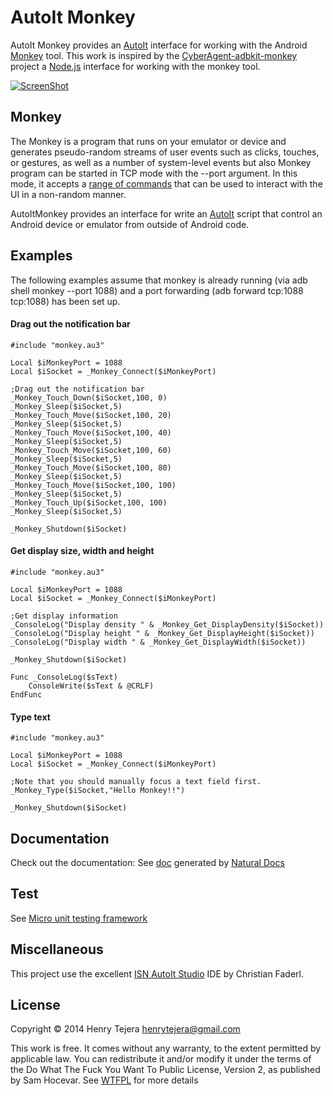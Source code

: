 AutoIt Monkey
============

AutoIt Monkey provides an [AutoIt] interface for working with the Android [Monkey] tool.
This work is inspired by the [CyberAgent-adbkit-monkey] project a [Node.js] interface for working with the monkey tool.


[![ScreenShot](https://raw2.github.com/ohtejera/AutoItMonkey/master/doc/videoPreview.png)](https://github.com/ohtejera/AutoItMonkey/blob/master/doc/AutoItMonkey.swf?raw=true)


## Monkey

The Monkey is a program that runs on your emulator or device and generates pseudo-random streams of user events such as clicks, touches, or gestures, as well as a number of system-level events but also Monkey program can be started in TCP mode with the --port argument. In this mode, it accepts a [range of commands] that can be used to interact with the UI in a non-random manner.

AutoItMonkey provides an interface for write an [AutoIt] script that control an Android device or emulator from outside of Android code. 


## Examples

The following examples assume that monkey is already running (via adb shell monkey --port 1088) and a port forwarding (adb forward tcp:1088 tcp:1088) has been set up.


#### Drag out the notification bar
```autoit
#include "monkey.au3"

Local $iMonkeyPort = 1088
Local $iSocket = _Monkey_Connect($iMonkeyPort)

;Drag out the notification bar
_Monkey_Touch_Down($iSocket,100, 0)
_Monkey_Sleep($iSocket,5)
_Monkey_Touch_Move($iSocket,100, 20)
_Monkey_Sleep($iSocket,5)
_Monkey_Touch_Move($iSocket,100, 40)
_Monkey_Sleep($iSocket,5)
_Monkey_Touch_Move($iSocket,100, 60)
_Monkey_Sleep($iSocket,5)
_Monkey_Touch_Move($iSocket,100, 80)
_Monkey_Sleep($iSocket,5)
_Monkey_Touch_Move($iSocket,100, 100)
_Monkey_Sleep($iSocket,5)
_Monkey_Touch_Up($iSocket,100, 100)
_Monkey_Sleep($iSocket,5)

_Monkey_Shutdown($iSocket)
```

#### Get display size, width and height
```autoit
#include "monkey.au3"

Local $iMonkeyPort = 1088
Local $iSocket = _Monkey_Connect($iMonkeyPort)

;Get display information
_ConsoleLog("Display density " & _Monkey_Get_DisplayDensity($iSocket))
_ConsoleLog("Display height " & _Monkey_Get_DisplayHeight($iSocket))
_ConsoleLog("Display width " & _Monkey_Get_DisplayWidth($iSocket))

_Monkey_Shutdown($iSocket)

Func _ConsoleLog($sText)
	ConsoleWrite($sText & @CRLF)
EndFunc
```


#### Type text
```autoit
#include "monkey.au3"

Local $iMonkeyPort = 1088
Local $iSocket = _Monkey_Connect($iMonkeyPort)

;Note that you should manually focus a text field first.
_Monkey_Type($iSocket,"Hello Monkey!!")

_Monkey_Shutdown($iSocket)
```

## Documentation

Check out the documentation: See [doc](https://github.com/ohtejera/AutoItMonkey/tree/master/doc)
generated by [Natural Docs](http://www.naturaldocs.org)


## Test 
See [Micro unit testing framework]

## Miscellaneous
This project use the excellent [ISN AutoIt Studio] IDE by Christian Faderl. 

## License

Copyright © 2014 Henry Tejera <henrytejera@gmail.com>

This work is free. It comes without any warranty, to
the extent permitted by applicable law. You can redistribute it
and/or modify it under the terms of the Do What The Fuck You Want
To Public License, Version 2, as published by Sam Hocevar. See
[WTFPL] for more details

[AutoIt]: <www.autoitscript.com/site/autoit/>
[CyberAgent-adbkit-monkey]: <https://github.com/CyberAgent/adbkit-monkey>
[Node.js]: <http://nodejs.org/>
[Monkey]: <http://developer.android.com/tools/help/monkey.html>
[range of commands]: <https://github.com/android/platform_development/blob/master/cmds/monkey/README.NETWORK.txt>
[WTFPL]: <http://www.wtfpl.net/>
[Micro unit testing framework]: <http://htejera.users.sourceforge.net/micro/>
[ISN AutoIt Studio]:<http://www.isnetwork.at>
